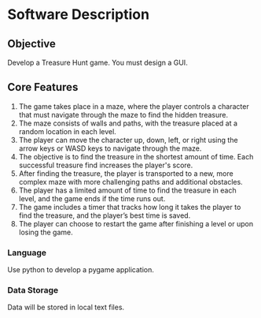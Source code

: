 # Software Description

## Objective

Develop a Treasure Hunt game. You must design a GUI.

## Core Features

1. The game takes place in a maze, where the player controls a character that must navigate through the maze to find the hidden treasure.
2. The maze consists of walls and paths, with the treasure placed at a random location in each level.
3. The player can move the character up, down, left, or right using the arrow keys or WASD keys to navigate through the maze.
4. The objective is to find the treasure in the shortest amount of time. Each successful treasure find increases the player's score.
5. After finding the treasure, the player is transported to a new, more complex maze with more challenging paths and additional obstacles.
6. The player has a limited amount of time to find the treasure in each level, and the game ends if the time runs out.
7. The game includes a timer that tracks how long it takes the player to find the treasure, and the player’s best time is saved.
8. The player can choose to restart the game after finishing a level or upon losing the game.

### Language

Use python to develop a pygame application.

### Data Storage

Data will be stored in local text files.